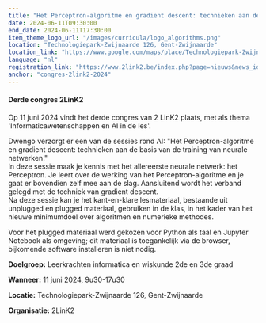 ```yaml
---
title: "Het Perceptron-algoritme en gradient descent: technieken aan de basis van de training van neurale netwerken."
date: 2024-06-11T09:30:00
end_date: 2024-06-11T17:30:00
item_theme_logo_url: "/images/curricula/logo_algorithms.png"
location: "Technologiepark-Zwijnaarde 126, Gent-Zwijnaarde"
location_link: "https://www.google.com/maps/place/Technologiepark-Zwijnaarde+126,+9052+Gent/@51.0128393,3.7056264,17z/data=!3m1!4b1!4m6!3m5!1s0x47c373a01810a949:0x6ef94764de9e9fbc!8m2!3d51.0128393!4d3.7082013!16s%2Fg%2F11h2l8hmn9?entry=ttu"
language: "nl"
registration_link: "https://www.2link2.be/index.php?page=nieuws&news_id=115"
anchor: "congres-2link2-2024"
---
```

#### Derde congres 2LinK2
Op 11 juni 2024 vindt het derde congres van 2 LinK2 plaats, met als thema 'Informaticawetenschappen en AI in de les'.  

Dwengo verzorgt er een van de sessies rond AI: "Het Perceptron-algoritme en gradient descent: technieken aan de basis van de training van neurale netwerken."<br>
In deze sessie maak je kennis met het allereerste neurale netwerk: het Perceptron. Je leert over de werking van het Perceptron-algoritme en je gaat er bovendien zelf mee aan de slag.
Aansluitend wordt het verband gelegd met de techniek van gradient descent.<br>
Na deze sessie kan je het kant-en-klare lesmateriaal, bestaande uit unplugged en plugged materiaal, gebruiken in de klas, 
in het kader van het nieuwe minimumdoel over algoritmen en numerieke methodes.

Voor het plugged materiaal werd gekozen voor Python als taal en Jupyter Notebook als omgeving; dit materiaal is toegankelijk via de browser, bijkomende software installeren is niet nodig.

**Doelgroep:** Leerkrachten informatica en wiskunde 2de en 3de graad

**Wanneer:** 11 juni 2024, 9u30-17u30

**Locatie:** Technologiepark-Zwijnaarde 126, Gent-Zwijnaarde

**Organisatie:** 2LinK2
